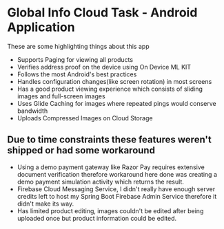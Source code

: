 # Global Info Cloud Task - Android Application

These are some highlighting things about this app

 - Supports Paging for viewing all products
 - Verifies address proof on the device using On Device ML KIT
 - Follows the most Android's best practices 
 - Handles configuration changes(like screen rotation) in most screens
 - Has a good product viewing experience which consists of sliding images and full-screen images
 - Uses Glide Caching for images where repeated pings would conserve bandwidth
 - Uploads Compressed Images on Cloud Storage
 
  ## Due to time constraints these features weren't shipped or had some workaround
  
 - Using a demo payment gateway like Razor Pay requires extensive document verification therefore workaround here done was creating a demo payment simulation activity which returns the result.
 -  Firebase Cloud Messaging Service, I didn't really have enough server credits left to host my Spring Boot Firebase Admin Service therefore it didn't make its way.
 - Has limited product editing, images couldn't be edited after being uploaded once but product information could be edited.

   
